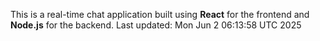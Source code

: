 This is a real-time chat application built using **React** for the frontend and **Node.js** for the backend.
Last updated: Mon Jun  2 06:13:58 UTC 2025
